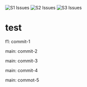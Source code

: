 ![S1 Issues](https://img.shields.io/badge/S1%20Issues-10-red)
![S2 Issues](https://img.shields.io/badge/S2%20Issues-20-orange)
![S3 Issues](https://img.shields.io/badge/S3%20Issues-30-yellow)

# test

f1: commit-1

main: commit-2

main: commit-3

main: commit-4

main: commot-5

